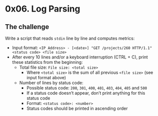 # 0x06. Log Parsing

## The challenge
Write a script that reads `stdin` line by line and computes metrics:
- Input format: `<IP Address> - [<date>] "GET /projects/260 HTTP/1.1" <status code> <file size>`
- After every 10 lines and/or a keyboard interruption (CTRL + C), print these statistics from the beginning:
  - Total file size: `File size: <total size>`
    - Where `<total size>` is the sum of all previous `<file size>` (see input format above)
  - Number of lines by status code:
    - Possible status code: `200`, `301`, `400`, `401`, `403`, `404`, `405` and `500`
    - If a status code doesn’t appear, don’t print anything for this status code
    - Format: `<status code>: <number>`
    - Status codes should be printed in ascending order
